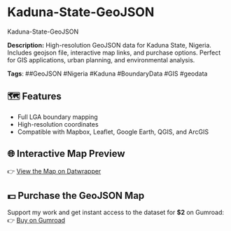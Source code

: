 # Kaduna-State-GeoJSON
Kaduna-State-GeoJSON

**Description:** High-resolution GeoJSON data for Kaduna State, Nigeria. Includes geojson file, interactive map links, and purchase options. Perfect for GIS applications, urban planning, and environmental analysis.

**Tags**: ##GeoJSON #Nigeria #Kaduna #BoundaryData #GIS #geodata

## 🗺️ **Features**
- Full LGA boundary mapping
- High-resolution coordinates
- Compatible with Mapbox, Leaflet, Google Earth, QGIS, and ArcGIS

## 🌐 **Interactive Map Preview**
👉 [View the Map on Datwrapper](https://datawrapper.dwcdn.net/QEDkY/1/)

## 💵 **Purchase the GeoJSON Map**
Support my work and get instant access to the dataset for **$2** on Gumroad:  
👉 [Buy on Gumroad](https://geodatajade.gumroad.com/l/kadunageojson)
